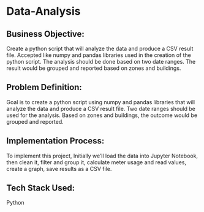 # Data-Analysis

## Business Objective:

Create a python script that will analyze the data and produce a CSV result file. Accepted like numpy and pandas libraries used in the creation of the python script.
The analysis should be done based on two date ranges. The result would be grouped and reported based on zones and buildings.

## Problem Definition: 

Goal is to create a python script using numpy and pandas libraries that will analyze the data and produce a CSV result file. Two date ranges should be used for the analysis. Based on zones and buildings, the outcome would be grouped and reported.

## Implementation Process:  

To implement this project, Initially we’ll load the data into Jupyter Notebook, then clean it, filter and group it, calculate meter usage and read values, create a graph, save results as a CSV file.


## Tech Stack Used: 

Python
